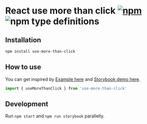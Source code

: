 # React use more than click [![npm](https://img.shields.io/npm/v/use-more-than-click.svg)](https://www.npmjs.com/package/use-more-than-click) ![npm type definitions](https://img.shields.io/npm/types/use-more-than-click.svg)

## Installation

```bash
npm install use-more-than-click
```

## How to use

You can get inspired by [Example here](src/stories/Example.tsx) and [Storybook demo here](https://use-more-than-click.netlify.app/).

```jsx
import { useMoreThanClick } from 'use-more-than-click'
```

## Development

Run `npm start` and `npm run storybook` parallelly.
